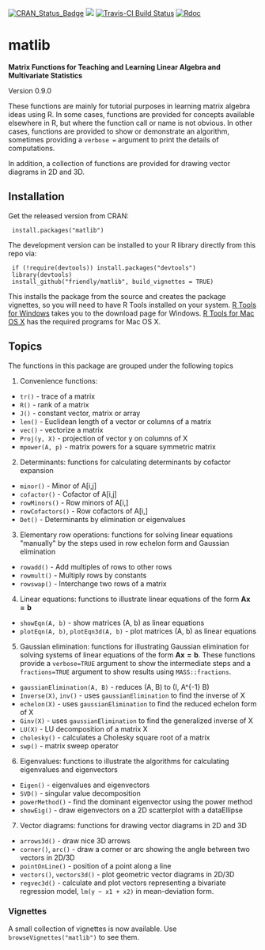 [![CRAN_Status_Badge](http://www.r-pkg.org/badges/version/matlib)](http://cran.r-project.org/package=matlib)
[![](http://cranlogs.r-pkg.org/badges/grand-total/matlib)](https://cran.r-project.org/package=matlib)
[![Travis-CI Build Status](https://travis-ci.org/friendly/matlib.svg?branch=master)](https://travis-ci.org/friendly/matlib)
[![Rdoc](http://www.rdocumentation.org/badges/version/matlib)](http://www.rdocumentation.org/packages/matlib)

# matlib
**Matrix Functions for Teaching and Learning Linear Algebra and Multivariate Statistics**

Version 0.9.0

These functions are mainly for tutorial purposes in learning matrix algebra
ideas using R. In some cases, functions are provided for concepts available
elsewhere in R, but where the function call or name is not obvious.  In other
cases, functions are provided to show or demonstrate an algorithm, sometimes
providing a `verbose =` argument to print the details of computations.

In addition, a collection of functions are provided for drawing vector diagrams in 2D and 3D.

## Installation

Get the released version from CRAN:

     install.packages("matlib")

The development version can be installed to your R library directly from this repo via:

     if (!require(devtools)) install.packages("devtools")
     library(devtools)
     install_github("friendly/matlib", build_vignettes = TRUE)

This installs the package from the source and creates the package vignettes, 
so you will need to have R Tools installed on your system.  [R Tools for Windows](https://cran.r-project.org/bin/windows/Rtools/)
takes you to the download page for Windows.  [R Tools for Mac OS X](https://cran.r-project.org/bin/macosx/tools/)
has the required programs for Mac OS X.


## Topics
The functions in this package are grouped under the following topics

1. Convenience functions:  

  - `tr()` - trace of a matrix
  - `R()` - rank of a matrix
  - `J()` - constant vector, matrix or array
  - `len()` - Euclidean length of a vector or columns of a matrix
  - `vec()` - vectorize a matrix
  - `Proj(y, X)` - projection of vector y on columns of X
  - `mpower(A, p)` - matrix powers for a square symmetric matrix

2. Determinants: functions for calculating determinants by cofactor expansion

  - `minor()` - Minor of A[i,j]
  - `cofactor()` - Cofactor of A[i,j]
  - `rowMinors()` - Row minors of A[i,]
  - `rowCofactors()` - Row cofactors of A[i,]
  - `Det()` - Determinants by elimination or eigenvalues

3. Elementary row operations: functions for solving linear equations "manually" by the steps used in row echelon form and Gaussian elimination

  - `rowadd()` - Add multiples of rows to other rows
  - `rowmult()` - Multiply rows by constants
  - `rowswap()` - Interchange two rows of a matrix

4. Linear equations: functions to illustrate linear equations of the form $\mathbf{A x = b}$

  - `showEqn(A, b)` - show matrices (A, b) as linear equations
  - `plotEqn(A, b)`, `plotEqn3d(A, b)`  - plot matrices (A, b) as linear equations
  
5. Gaussian elimination: functions for illustrating Gaussian elimination for solving systems of linear equations of the form
$\mathbf{A x = b}$.  These functions provide a `verbose=TRUE` argument to show the intermediate steps
and a `fractions=TRUE` argument to show results using `MASS::fractions`.

  - `gaussianElimination(A, B)` - reduces (A, B) to (I, A^{-1} B)
  - `Inverse(X)`, `inv()` - uses `gaussianElimination` to find the inverse of X
  - `echelon(X)` - uses `gaussianElimination` to find the reduced echelon form of X
  - `Ginv(X)` - uses `gaussianElimination` to find the generalized inverse of X
  - `LU(X)` - LU decomposition of a matrix X
  - `cholesky()` - calculates a Cholesky square root of a matrix
  - `swp()` - matrix sweep operator

6. Eigenvalues: functions to illustrate the algorithms for calculating eigenvalues and eigenvectors

  - `Eigen()` - eigenvalues and eigenvectors
  - `SVD()` - singular value decomposition
  - `powerMethod()` - find the dominant eigenvector using the power method 
  - `showEig()` - draw eigenvectors on a 2D scatterplot with a dataEllipse

7. Vector diagrams: functions for drawing vector diagrams in 2D and 3D

  - `arrows3d()` - draw nice 3D arrows
  - `corner()`, `arc()` -  draw a corner or arc showing the angle between two vectors in 2D/3D
  - `pointOnLine()` - position of a point along a line
  - `vectors()`, `vectors3d()` - plot geometric vector diagrams in 2D/3D 
  - `regvec3d()` - calculate and plot vectors representing a bivariate regression model, `lm(y ~ x1 + x2)` in mean-deviation form.

### Vignettes

A small collection of vignettes is now available.  Use `browseVignettes("matlib")` to see them.

